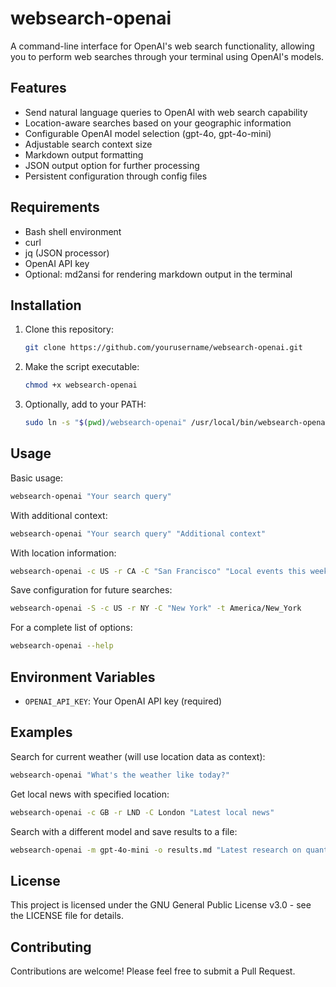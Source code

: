 # websearch-openai

A command-line interface for OpenAI's web search functionality, allowing you to perform web searches through your terminal using OpenAI's models.

## Features

- Send natural language queries to OpenAI with web search capability
- Location-aware searches based on your geographic information
- Configurable OpenAI model selection (gpt-4o, gpt-4o-mini)
- Adjustable search context size
- Markdown output formatting
- JSON output option for further processing
- Persistent configuration through config files

## Requirements

- Bash shell environment
- curl
- jq (JSON processor)
- OpenAI API key
- Optional: md2ansi for rendering markdown output in the terminal

## Installation

1. Clone this repository:

   ```bash
   git clone https://github.com/yourusername/websearch-openai.git
   ```

2. Make the script executable:

   ```bash
   chmod +x websearch-openai
   ```

3. Optionally, add to your PATH:

   ```bash
   sudo ln -s "$(pwd)/websearch-openai" /usr/local/bin/websearch-openai
   ```

## Usage

Basic usage:

```bash
websearch-openai "Your search query"
```

With additional context:

```bash
websearch-openai "Your search query" "Additional context"
```

With location information:

```bash
websearch-openai -c US -r CA -C "San Francisco" "Local events this weekend"
```

Save configuration for future searches:

```bash
websearch-openai -S -c US -r NY -C "New York" -t America/New_York
```

For a complete list of options:

```bash
websearch-openai --help
```

## Environment Variables

- `OPENAI_API_KEY`: Your OpenAI API key (required)

## Examples

Search for current weather (will use location data as context):

```bash
websearch-openai "What's the weather like today?"
```

Get local news with specified location:

```bash
websearch-openai -c GB -r LND -C London "Latest local news"
```

Search with a different model and save results to a file:

```bash
websearch-openai -m gpt-4o-mini -o results.md "Latest research on quantum computing"
```

## License

This project is licensed under the GNU General Public License v3.0 - see the LICENSE file for details.

## Contributing

Contributions are welcome! Please feel free to submit a Pull Request.

